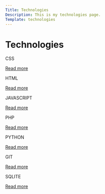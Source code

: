 ```yaml
---
Title: Technologies
Description: This is my technologies page.
Template: technologies
---
```


Technologies
==========================


<div markdown="1" class="box one-col-span">
CSS

[Read more](./technology/css)
</div>

<div markdown="1" class="box one-col-span">
HTML

[Read more](./technology/html)
</div>

<div markdown="1" class="box three-col-span">
JAVASCRIPT

[Read more](./technology/javascript)
</div>

<div markdown="1" class="box three-col-span">
PHP

[Read more](./technology/php)
</div>

<div markdown="1" class="box two-col-span">
PYTHON

[Read more](./technology/python)
</div>

<div markdown="1" class="box one-col-span">
GIT

[Read more](./technology/git)
</div>

<div markdown="1" class="box three-col-span">
SQLITE

[Read more](./technology/sqlite)
</div>